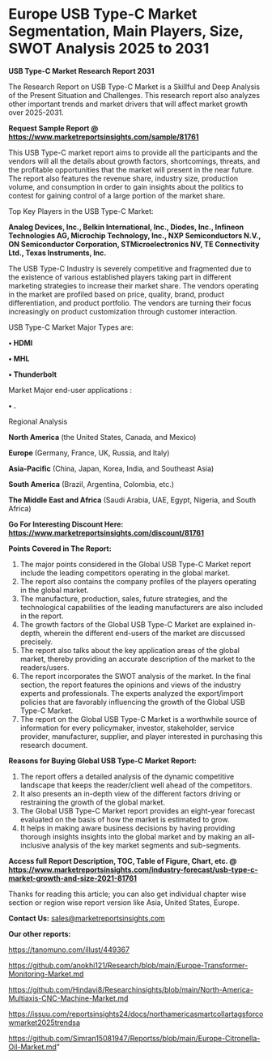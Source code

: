 # Europe USB Type-C Market Segmentation, Main Players, Size, SWOT Analysis 2025 to 2031

<strong>USB Type-C Market Research Report 2031</strong>

The Research Report on USB Type-C Market is a Skillful and Deep Analysis of the Present Situation and Challenges. This research report also analyzes other important trends and market drivers that will affect market growth over 2025-2031.

<strong>Request Sample Report @ <a href=https://www.marketreportsinsights.com/sample/81761>https://www.marketreportsinsights.com/sample/81761</a></strong>

This USB Type-C market report aims to provide all the participants and the vendors will all the details about growth factors, shortcomings, threats, and the profitable opportunities that the market will present in the near future. The report also features the revenue share, industry size, production volume, and consumption in order to gain insights about the politics to contest for gaining control of a large portion of the market share.

Top Key Players in the USB Type-C Market:

<strong>Analog Devices, Inc., Belkin International, Inc., Diodes, Inc., Infineon Technologies AG, Microchip Technology, Inc., NXP Semiconductors N.V., ON Semiconductor Corporation, STMicroelectronics NV, TE Connectivity Ltd., Texas Instruments, Inc.</strong>

The USB Type-C Industry is severely competitive and fragmented due to the existence of various established players taking part in different marketing strategies to increase their market share. The vendors operating in the market are profiled based on price, quality, brand, product differentiation, and product portfolio. The vendors are turning their focus increasingly on product customization through customer interaction.

USB Type-C Market Major Types are:

<strong>• HDMI

• MHL

• Thunderbolt</strong>

Market Major end-user applications :

<strong>• .</strong>

Regional Analysis

</u><strong><b>North America</b></strong> (the United States, Canada, and Mexico)

<strong><b>Europe </b></strong>(Germany, France, UK, Russia, and Italy)

<strong><b>Asia-Pacific</b></strong> (China, Japan, Korea, India, and Southeast Asia)

<strong><b>South America</b></strong> (Brazil, Argentina, Colombia, etc.)

<strong><b>The Middle East and Africa</b></strong> (Saudi Arabia, UAE, Egypt, Nigeria, and South Africa)

<strong>Go For Interesting Discount Here: <a href=https://www.marketreportsinsights.com/discount/81761>https://www.marketreportsinsights.com/discount/81761</a></strong>

<strong>Points Covered in The Report:</strong>
<ol>
  <li>The major points considered in the Global USB Type-C Market report include the leading competitors operating in the global market.</li>
  <li>The report also contains the company profiles of the players operating in the global market.</li>
  <li>The manufacture, production, sales, future strategies, and the technological capabilities of the leading manufacturers are also included in the report.</li>
  <li>The growth factors of the Global USB Type-C Market are explained in-depth, wherein the different end-users of the market are discussed precisely.</li>
  <li>The report also talks about the key application areas of the global market, thereby providing an accurate description of the market to the readers/users.</li>
  <li>The report incorporates the SWOT analysis of the market. In the final section, the report features the opinions and views of the industry experts and professionals. The experts analyzed the export/import policies that are favorably influencing the growth of the Global USB Type-C Market.</li>
  <li>The report on the Global USB Type-C Market is a worthwhile source of information for every policymaker, investor, stakeholder, service provider, manufacturer, supplier, and player interested in purchasing this research document.</li>
</ol>
<strong>Reasons for Buying Global USB Type-C Market Report:</strong>

<ol>
  <li>The report offers a detailed analysis of the dynamic competitive landscape that keeps the reader/client well ahead of the competitors.</li>
  <li>It also presents an in-depth view of the different factors driving or restraining the growth of the global market.</li>
  <li>The Global USB Type-C Market report provides an eight-year forecast evaluated on the basis of how the market is estimated to grow.</li>
  <li>It helps in making aware business decisions by having providing thorough insights insights into the global market and by making an all-inclusive analysis of the key market segments and sub-segments.</li>
</ol>
<strong>Access full Report Description, TOC, Table of Figure, Chart, etc. @ <a href=https://www.marketreportsinsights.com/industry-forecast/usb-type-c-market-growth-and-size-2021-81761>https://www.marketreportsinsights.com/industry-forecast/usb-type-c-market-growth-and-size-2021-81761</a></strong>


Thanks for reading this article; you can also get individual chapter wise section or region wise report version like Asia, United States, Europe.

<strong>Contact Us:</strong>
sales@marketreportsinsights.com

<strong>Our other reports:</strong>

<a href=https://tanomuno.com/illust/449367>https://tanomuno.com/illust/449367</a>

<a href=https://github.com/anokhi121/Research/blob/main/Europe-Transformer-Monitoring-Market.md>https://github.com/anokhi121/Research/blob/main/Europe-Transformer-Monitoring-Market.md</a>

<a href=https://github.com/Hindavi8/Researchinsights/blob/main/North-America-Multiaxis-CNC-Machine-Market.md>https://github.com/Hindavi8/Researchinsights/blob/main/North-America-Multiaxis-CNC-Machine-Market.md</a>

<a href=https://issuu.com/reportsinsights24/docs/northamericasmartcollartagsforcowmarket2025trendsa>https://issuu.com/reportsinsights24/docs/northamericasmartcollartagsforcowmarket2025trendsa</a>

<a href=https://github.com/Simran15081947/Reportss/blob/main/Europe-Citronella-Oil-Market.md>https://github.com/Simran15081947/Reportss/blob/main/Europe-Citronella-Oil-Market.md</a>"
